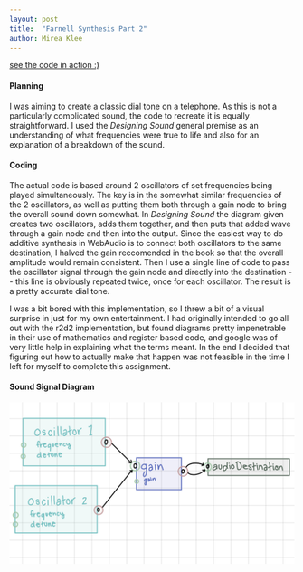 ```yaml
---
layout: post
title:  "Farnell Synthesis Part 2"
author: Mirea Klee
---
```


[see the code in action :)]("https://miiklee.github.io/farnell-synthesis/")

#### Planning

I was aiming to create a classic dial tone on a telephone. As this is not a particularly complicated sound,
the code to recreate it is equally straightforward. I used the *Designing Sound* general premise as an understanding
of what frequencies were true to life and also for an explanation of a breakdown of the sound.

#### Coding

The actual code is based around 2 oscillators of set frequencies being played simultaneously. The key is in the somewhat
similar frequencies of the 2 oscillators, as well as putting them both through a gain node to bring the overall sound down
somewhat. In *Designing Sound* the diagram given creates two oscillators, adds them together, and then puts that added wave
through a gain node and then into the output. Since the easiest way to do additive synthesis in WebAudio is to connect both
oscillators to the same destination, I halved the gain reccomended in the book so that the overall amplitude would remain consistent.
Then I use a single line of code to pass the oscillator signal through the gain node and directly into the destination -- this line is
obviously repeated twice, once for each oscillator. The result is a pretty accurate dial tone.

I was a bit bored with this implementation, so I threw a bit of a visual surprise in just for my own entertainment. I had originally
intended to go all out with the r2d2 implementation, but found diagrams pretty impenetrable in their use of mathematics and register based
code, and google was of very little help in explaining what the terms meant. In the end I decided that figuring out how to actually
make that happen was not feasible in the time I left for myself to complete this assignment.

#### Sound Signal Diagram

![](IMG_0811.jpg)
